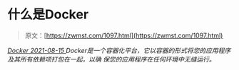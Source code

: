 <!--yml
category: 未分类
date: 0001-01-01 00:00:00
--->

# 什么是Docker

> 原文：[https://zwmst.com/1097.html](https://zwmst.com/1097.html)

   [ *Docker* ](https://zwmst.com/docker)*[ <time datetime="2021-08-15T10:26:23+08:00"> 2021-08-15 </time> ](https://zwmst.com/1097.html)  Docker是一个容器化平台，它以容器的形式将您的应用程序及其所有依赖项打包在一起，以确 保您的应用程序在任何环境中无缝运行。*